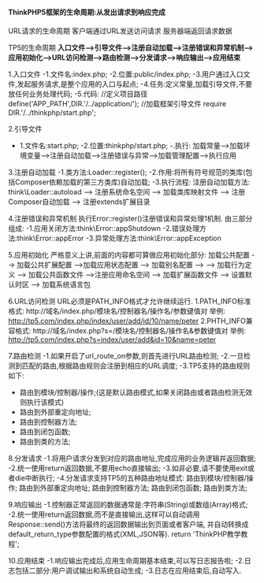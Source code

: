 #### ThinkPHP5框架的生命周期:从发出请求到响应完成

URL请求的生命周期
 客户端通过URL发送访问请求
 服务器端返回请求数据

TP5的生命周期
 **入口文件-->引导文件-->注册自动加载-->注册错误和异常机制-->应用初始化-->URL访问检测-->路由检测-->分发请求-->响应输出-->应用结束**

1.入口文件
 -1.文件名:index.php;
 -2.位置:public/index.php;
 -3.用户通过入口文件,发起服务请求,是整个应用的入口与起点;
 -4.任务:定义常量,加载引导文件,不要放任何业务处理代码;
 -5.代码:  //定义项目路径
 define('APP_PATH',DIR.'/../application/');
 //加载框架引导文件
 require DIR.'/../thinkphp/start.php';

2.引导文件
 - 1.文件名:start.php;
 -2.位置:thinkphp/start.php;
 -.执行:  加载常量-->加载环境变量-->注册自动加载-->注册错误与异常-->加载管理配置-->执行应用

3.注册自动加载
 -1.类方法:Loader::register();
 -2.作用:将所有符号规范的类库(包括Composer依赖加载的第三方类库)自动加载;
 -3.执行流程: 注册自动加载方法: think\Loader::autoload --> 注册系统命名空间 --> 加载类库映射文件 --> 注册Composer自动加载 --> 注册extends扩展目录

4.注册错误和异常机制
 执行Error::register()注册错误和异常处理1机制.
 由三部分组成:
 -1.应用关闭方法:think\Error::appShutdown
 -2.错误处理方法:think\Error::appError
 -3.异常处理方法:think\Error::appException

5.应用初始化
 严格意义上讲,前面的内容都可算做应用初始化部分:
 加载公共配置 --> 加载公共扩展配置 -->加载应用状态配置 --> 加载别名配置 -->
 --> 加载行为定义 --> 加载公共函数文件 -->注册应用命名空间 --> 加载扩展函数文件 --> 设置默认时区 --> 加载系统语言包

6.URL访问检测
 URL必须是PATH_INFO格式才允许继续运行.
 1.PATH_INFO标准格式:
 http://域名/index.php/模块名/控制器名/操作名/参数键值对
 举例: <http://tp5.com/index.php/index/user/add/id/10/name/peter>
 2.PHTH_INFO兼容格式:
 http://域名/index.php?s=/模块名/控制器名/操作名&参数键值对
 举例: <http://tp5.com/index.php?s=index/user/add&id=10&name=peter>

7.路由检测
 -1.如果开启了url_route_on参数,则首先进行URL路由检测;
 -2.一旦检测到匹配的路由,根据路由规则会注册到相应的URL调度;
 -3.TP5支持的路由规则如下:

- 路由到模块/控制器/操作;(这是默认路由模式,如果关闭路由或者路由检测无效则执行该模式)
- 路由到外部重定向地址;
- 路由到控制器方法;
- 路由到闭包函数;
- 路由到类的方法;

8.分发请求
 -1.将用户请求分发到对应的路由地址,完成应用的业务逻辑并返回数据;
 -2.统一使用return返回数据,不要用echo直接输出;
 -3.如非必要,请不要使用exit或者die中断执行;
 -4.分发请求支持TP5的五种路由地址模式:
 路由到模块/控制器/操作; 路由到外部重定向地址; 路由到控制器方法; 路由到闭包函数; 路由到类方法;

9.响应输出
 -1.控制器正常返回的数据通常是:字符串(String)或数组(Array)格式;
 -2.统一使用return返回数据,而不是直接输出,这样可以自动调用
 Response::send()方法将最终的返回数据输出到页面或者客户端,
 并自动转换成default_return_type参数配置的格式(XML,JSON等).
 return 'ThinkPHP教学教程';

10.应用结束
 -1.响应输出完成后,应用生命周期基本结束,可以写日志报告啦;
 -2.日志包括二部分:用户调试输出和系统自动生成;
 -3.日志在应用结束后,自动写入.

